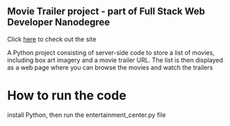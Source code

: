 ## Movie Trailer project - part of Full Stack Web Developer Nanodegree 

Click [here] to check out the site

A Python project consisting of server-side code to store a list of movies, including box art imagery and a movie trailer URL. The list is then displayed as a web page where you can browse the movies and watch the trailers

# How to run the code

install Python, then run the entertainment_center.py file


[here]:http://younessassassi.github.io/movie-trailers/#

